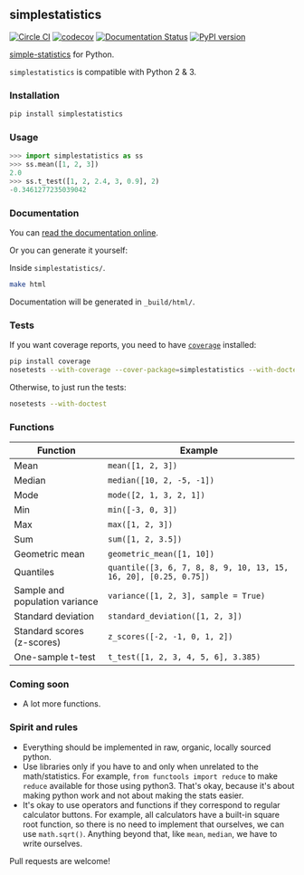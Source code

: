 ## simplestatistics

[![Circle CI](https://circleci.com/gh/sheriferson/simplestatistics.svg?style=svg)](https://circleci.com/gh/sheriferson/simplestatistics)
[![codecov](https://codecov.io/gh/sheriferson/simplestatistics/branch/master/graph/badge.svg)](https://codecov.io/gh/sheriferson/simplestatistics)
[![Documentation Status](https://readthedocs.org/projects/simplestatistics/badge/?version=latest)](http://simplestatistics.readthedocs.io/en/latest/?badge=latest)
[![PyPI version](https://badge.fury.io/py/simplestatistics.svg)](https://badge.fury.io/py/simplestatistics)

[simple-statistics](https://github.com/tmcw/simple-statistics)
for Python.

`simplestatistics` is compatible with Python 2 & 3.
### Installation

```bash
pip install simplestatistics
```

### Usage

```python
>>> import simplestatistics as ss
>>> ss.mean([1, 2, 3])
2.0
>>> ss.t_test([1, 2, 2.4, 3, 0.9], 2)
-0.3461277235039042
```

### Documentation

You can [read the documentation online](http://simplestatistics.readthedocs.io/en/latest/).

Or you can generate it yourself:

Inside `simplestatistics/`.

```bash
make html
```

Documentation will be generated in `_build/html/`.

### Tests

If you want coverage reports, you need to have [`coverage`](https://pypi.python.org/pypi/coverage) installed:

```bash
pip install coverage
nosetests --with-coverage --cover-package=simplestatistics --with-doctest
```

Otherwise, to just run the tests:

```bash
nosetests --with-doctest
```

### Functions

| Function                       | Example                                                          |
|--------------------------------|------------------------------------------------------------------|
| Mean                           | `mean([1, 2, 3])`                                                |
| Median                         | `median([10, 2, -5, -1])`                                        |
| Mode                           | `mode([2, 1, 3, 2, 1])`                                          |
| Min                            | `min([-3, 0, 3])`                                                |
| Max                            | `max([1, 2, 3])`                                                 |
| Sum                            | `sum([1, 2, 3.5])`                                               |
| Geometric mean                 | `geometric_mean([1, 10])`                                        |
| Quantiles                      | `quantile([3, 6, 7, 8, 8, 9, 10, 13, 15, 16, 20], [0.25, 0.75])` |
| Sample and population variance | `variance([1, 2, 3], sample = True)`                             |
| Standard deviation             | `standard_deviation([1, 2, 3])`                                  |
| Standard scores (z-scores)     | `z_scores([-2, -1, 0, 1, 2])`                                    |
| One-sample t-test              | `t_test([1, 2, 3, 4, 5, 6], 3.385)`                              |

### Coming soon

- A lot more functions.

### Spirit and rules

- Everything should be implemented in raw, organic, locally sourced python.
- Use libraries only if you have to and only when unrelated to the math/statistics. For example, `from functools import reduce` to make `reduce` available for those using python3. That's okay, because it's about making python work and not about making the stats easier.
- It's okay to use operators and functions if they correspond to regular calculator buttons. For example, all calculators have a built-in square root function, so there is no need to implement that ourselves, we can use `math.sqrt()`.
Anything beyond that, like `mean`, `median`, we have to write ourselves.

Pull requests are welcome!
